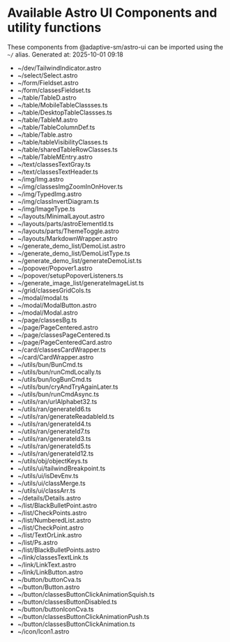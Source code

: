 # Available Astro UI Components and utility functions

These components from @adaptive-sm/astro-ui can be imported using the `~/` alias.
Generated at: 2025-10-01 09:18

- ~/dev/TailwindIndicator.astro
- ~/select/Select.astro
- ~/form/Fieldset.astro
- ~/form/classesFieldset.ts
- ~/table/TableD.astro
- ~/table/MobileTableClassses.ts
- ~/table/DesktopTableClassses.ts
- ~/table/TableM.astro
- ~/table/TableColumnDef.ts
- ~/table/Table.astro
- ~/table/tableVisibilityClasses.ts
- ~/table/sharedTableRowClasses.ts
- ~/table/TableMEntry.astro
- ~/text/classesTextGray.ts
- ~/text/classesTextHeader.ts
- ~/img/Img.astro
- ~/img/classesImgZoomInOnHover.ts
- ~/img/TypedImg.astro
- ~/img/classInvertDiagram.ts
- ~/img/ImageType.ts
- ~/layouts/MinimalLayout.astro
- ~/layouts/parts/astroElementId.ts
- ~/layouts/parts/ThemeToggle.astro
- ~/layouts/MarkdownWrapper.astro
- ~/generate_demo_list/DemoList.astro
- ~/generate_demo_list/DemoListType.ts
- ~/generate_demo_list/generateDemoList.ts
- ~/popover/Popover1.astro
- ~/popover/setupPopoverListeners.ts
- ~/generate_image_list/generateImageList.ts
- ~/grid/classesGridCols.ts
- ~/modal/modal.ts
- ~/modal/ModalButton.astro
- ~/modal/Modal.astro
- ~/page/classesBg.ts
- ~/page/PageCentered.astro
- ~/page/classesPageCentered.ts
- ~/page/PageCenteredCard.astro
- ~/card/classesCardWrapper.ts
- ~/card/CardWrapper.astro
- ~/utils/bun/BunCmd.ts
- ~/utils/bun/runCmdLocally.ts
- ~/utils/bun/logBunCmd.ts
- ~/utils/bun/cryAndTryAgainLater.ts
- ~/utils/bun/runCmdAsync.ts
- ~/utils/ran/urlAlphabet32.ts
- ~/utils/ran/generateId6.ts
- ~/utils/ran/generateReadableId.ts
- ~/utils/ran/generateId4.ts
- ~/utils/ran/generateId7.ts
- ~/utils/ran/generateId3.ts
- ~/utils/ran/generateId5.ts
- ~/utils/ran/generateId12.ts
- ~/utils/obj/objectKeys.ts
- ~/utils/ui/tailwindBreakpoint.ts
- ~/utils/ui/isDevEnv.ts
- ~/utils/ui/classMerge.ts
- ~/utils/ui/classArr.ts
- ~/details/Details.astro
- ~/list/BlackBulletPoint.astro
- ~/list/CheckPoints.astro
- ~/list/NumberedList.astro
- ~/list/CheckPoint.astro
- ~/list/TextOrLink.astro
- ~/list/Ps.astro
- ~/list/BlackBulletPoints.astro
- ~/link/classesTextLink.ts
- ~/link/LinkText.astro
- ~/link/LinkButton.astro
- ~/button/buttonCva.ts
- ~/button/Button.astro
- ~/button/classesButtonClickAnimationSquish.ts
- ~/button/classesButtonDisabled.ts
- ~/button/buttonIconCva.ts
- ~/button/classesButtonClickAnimationPush.ts
- ~/button/classesButtonClickAnimation.ts
- ~/icon/Icon1.astro
